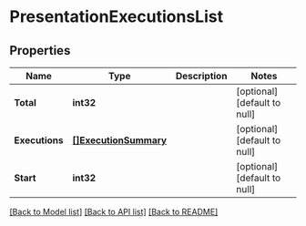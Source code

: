 # PresentationExecutionsList

## Properties
Name | Type | Description | Notes
------------ | ------------- | ------------- | -------------
**Total** | **int32** |  | [optional] [default to null]
**Executions** | [**[]ExecutionSummary**](ExecutionSummary.md) |  | [optional] [default to null]
**Start** | **int32** |  | [optional] [default to null]

[[Back to Model list]](../README.md#documentation-for-models) [[Back to API list]](../README.md#documentation-for-api-endpoints) [[Back to README]](../README.md)


